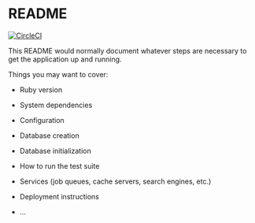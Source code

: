 # README

[![CircleCI](https://circleci.com/gh/stas7t/bookstore-elasticsearch.svg?style=svg)](https://circleci.com/gh/stas7t/bookstore-elasticsearch)

This README would normally document whatever steps are necessary to get the
application up and running.

Things you may want to cover:

* Ruby version

* System dependencies

* Configuration

* Database creation

* Database initialization

* How to run the test suite

* Services (job queues, cache servers, search engines, etc.)

* Deployment instructions

* ...
